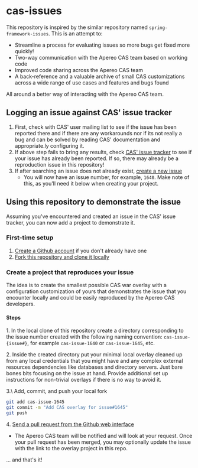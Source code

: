 # cas-issues

This repository is inspired by the similar repository named `spring-framework-issues`. This is an attempt to:

* Streamline a process for evaluating issues so more bugs get fixed more quickly!
* Two-way communication with the Apereo CAS team based on working code
* Improved code sharing across the Apereo CAS team
* A back-reference and a valuable archive of small CAS customizations across a wide range of use cases and features and bugs found

All around a better way of interacting with the Apereo CAS team.

## Logging an issue against CAS' issue tracker

1. First, check with CAS' user mailing list to see if the issue has been reported there and if there are any workarounds nor if its not really a bug and can be solved by reading CAS' documentation and appropriate.ly configuring it.
1. If above step fails to bring any results, check [CAS' issue tracker](https://github.com/Jasig/cas/issues) to see if your issue has already been reported. If so, there may already be a reproduction issue in this repository!
1. If after searching an issue does not already exist,
   [create a new issue](https://github.com/Jasig/cas/issues/new)
    * You will now have an issue number, for example, `1640`.  Make note of this, as you'll need it
      below when creating your project.

## Using this repository to demonstrate the issue

Assuming you've encountered and created an issue in the CAS' issue tracker, you can now add a project to demonstrate it.

### First-time setup

1. [Create a Github account](https://github.com/signup/free) if you don't already have one
1. [Fork this repository and clone it locally](http://help.github.com/fork-a-repo/)

### Create a project that reproduces your issue

The idea is to create the smallest possible CAS war overlay with a configuration customization of yours that demonstrates the issue that you encounter locally and could be easily reproduced by the Apereo CAS developers.

#### Steps

1\. In the local clone of this repository create a directory corresponding to the issue number created with the following naming convention: `cas-issue-{issue#}`, for example `cas-issue-1640` or `cas-issue-1645`, etc.

2\. Inside the created directory put your minimal local overlay cleaned up from any local credentials that you might have and any complex external resources dependencies like databases and directory servers. Just bare bones bits focusing on the issue at hand. Provide additional set up instructions for non-trivial overlays if there is no way to avoid it.

3.\ Add, commit, and push your local fork

```bash
git add cas-issue-1645
git commit -m "Add CAS overlay for issue#1645"
git push
```

4\. [Send a pull request from the Github web interface](http://help.github.com/send-pull-requests/)

* The Apereo CAS team will be notified and will look at your request. Once your pull request has been merged, you may optionally update the issue with the link to the overlay project in this repo.

... and that's it!

